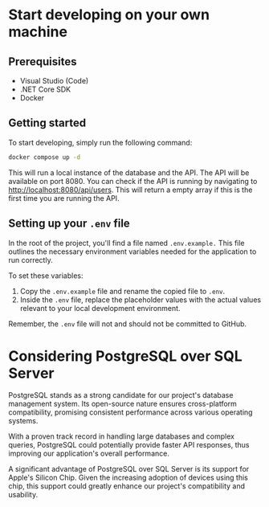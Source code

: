 # Start developing on your own machine

## Prerequisites

- Visual Studio (Code)
- .NET Core SDK
- Docker

## Getting started

To start developing, simply run the following command:

```bash
docker compose up -d
```

This will run a local instance of the database and the API. The API will be available on port 8080. You can check if the API is running by navigating to [http://localhost:8080/api/users](http://localhost:8080/api/users). This will return a empty array if this is the first time you are running the API.


## Setting up your `.env` file
In the root of the project, you'll find a file named `.env.example.` This file outlines the necessary environment variables needed for the application to run correctly.

To set these variables:

1. Copy the `.env.example` file and rename the copied file to `.env`.
2. Inside the `.env` file, replace the placeholder values with the actual values relevant to your local development environment.

Remember, the `.env` file will not and should not be committed to GitHub.


# Considering PostgreSQL over SQL Server

PostgreSQL stands as a strong candidate for our project's database management system. Its open-source nature ensures cross-platform compatibility, promising consistent performance across various operating systems.

With a proven track record in handling large databases and complex queries, PostgreSQL could potentially provide faster API responses, thus improving our application's overall performance.

A significant advantage of PostgreSQL over SQL Server is its support for Apple's Silicon Chip. Given the increasing adoption of devices using this chip, this support could greatly enhance our project's compatibility and usability.
